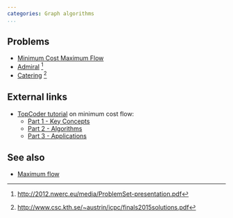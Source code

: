 ```yaml
---
categories: Graph algorithms
...
```


## Problems
* [Minimum Cost Maximum Flow](https://open.kattis.com/problems/mincostmaxflow)
* [Admiral](http://2012.nwerc.eu/media/NWERC_2012_ProblemSet_FINAL.pdf) [^1]
* [Catering](https://open.kattis.com/problems/catering) [^2]

## External links
* [TopCoder tutorial](https://www.topcoder.com/community/data-science/data-science-tutorials/) on minimum cost flow:
    * [Part 1 - Key Concepts](https://www.topcoder.com/community/data-science/data-science-tutorials/minimum-cost-flow-part-one-key-concepts/)
    * [Part 2 - Algorithms](https://www.topcoder.com/community/data-science/data-science-tutorials/minimum-cost-flow-part-two-algorithms/)
    * [Part 3 - Applications](https://www.topcoder.com/community/data-science/data-science-tutorials/minimum-cost-flow-part-three-applications/)

## See also
* [Maximum flow]()

[^1]: <http://2012.nwerc.eu/media/ProblemSet-presentation.pdf>
[^2]: <http://www.csc.kth.se/~austrin/icpc/finals2015solutions.pdf>
